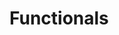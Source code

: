 # Functionals

<!-- ```@setup QuantumInformation
Pkg.add("QuantumInformation")
importall QuantumInformation
```

# Functionals

Let us \$\\rho, \\sigma \\in \\mathrm{L}(\\mathcal{X})\$. [*Trace norm*](https://www.quantiki.org/wiki/trace-norm) is defined as \$\\|\\rho\\|_1 = \\mathrm{Tr} \\sqrt{\\rho\\rho^\\dagger}\$ and trace distance is defined based on the trace norm as \$D_1(\\rho,\\sigma)=\\frac{1}{2}\\|\\rho-\\sigma\\|_1$.

```@repl QuantumInformation
ψ=(1/sqrt(2)) * (ket(0,2) + ket(1,2))
ϕ=(1/2) * ket(0,2) + (sqrt(3)/2) * ket(1,2)

ρ=proj(ψ)
σ=proj(ϕ)

norm_trace(ρ)
trace_distance(ρ, σ)
```
Now introduce [*Hilbert–Schmidt norm*](https://en.wikipedia.org/wiki/Hilbert%E2%80%93Schmidt_operator) and distance by \$\\|\\rho\\|_{HS}=\\mathrm{Tr}\\rho^\\dagger \\rho\$ and \$D_{HS}(\\rho,\\sigma)=\\frac{1}{2}\\|\\rho-\\sigma\\|_{HS}$, respectively.
```@repl QuantumInformation
norm_hs(ρ)
hs_distance(ρ, σ)
```

[*Fidelity*](https://en.wikipedia.org/wiki/Fidelity_of_quantum_states) is a measure of distance of quantum states. It is an example of a
distance measure which is not a metric on the space of quantum states. The
fidelity of two quantum states \$\\rho, \\sigma \in \\mathrm{L}(\\mathcal{X})\$ is given by
\$F(\\rho,\\sigma)=\\|\\sqrt{\\rho}\\sqrt{\\sigma}\\|_1\$
```@repl QuantumInformation
fidelity_sqrt(ρ, σ)
fidelity(ρ, σ)
fidelity(ψ, σ)
fidelity(ρ, ϕ)
fidelity(ψ, ϕ)
```

[*Superfidelity*](https://www.quantiki.org/wiki/superfidelity) is an upper bound on the fidelity of two quantum states
It is defined by
\$G(\\rho, \\sigma) = \mathrm{Tr}\\rho \\sigma + \\sqrt{1 - \mathrm{Tr}\\rho^2} \\sqrt{1-\mathrm{Tr} \\sigma^2}\$.

```@repl QuantumInformation
superfidelity(ρ, σ)
```

In order to introduce the diamond norm, we first introduce the notion of the
induced trace norm. Given \$\\Phi \\in \\mathrm{T}(\\mathcal{X}, \\mathcal{Y})\$ we define its induced trace
norm as \$\\| \\Phi \\|_1 = \\mathrm{max} \\left\\{ \\| \\Phi(X) \\|_1: X \\in L(\\mathcal{X}), \\| X \\|_1 \\leq 1
\\right\\}\$.
The diamond norm of \$\\Phi\$ is defined as
\$
\\| \\Phi \\|_\\diamond = \\| \\Phi \\otimes \\mathbb{I} \\|_1
\$
One important property of the diamond norm is that for Hermiticity-preserving
\$\\Phi \\in \\mathrm{T}(\\mathcal{X}, \\mathcal{Y})\$ we obtain
\$
\\| \\Phi \\|_\\diamond = \\max \\left\\{ \\left\\| (\\Phi \\otimes \\mathbb{I})
\\left(|\\psi\\rangle\\langle\\psi| \\right )\\right\\|_1: |\\psi\\rangle \\in \\mathcal{X} \\otimes \\mathcal{Y},
\\langle\\psi|\\psi\\rangle=1 \\right\\}\$.

```@repl QuantumInformation
K0 = Matrix([1 0; 0 sqrt(1-γ)])
K1 = Matrix([0 sqrt(γ); 0 0])

Φ = KrausOperators([K0,K1])

L0 = Matrix([1 0; 0 sqrt(1-γ)])
L1 = Matrix([0 0; 0 sqrt(γ)])

Ψ = KrausOperators([K0,K1])

norm_diamond(Φ)
diamond_distance(Φ, Ψ)
```

[*Shannon entropy*](https://en.wikipedia.org/wiki/Entropy_(information_theory)) is defined as \$H(\\mathrm{p})=-\\sum_{i=1}^n p_i\\log_2 p_i\$, where
\$\\mathrm{p}=[p_1,...,p_n]\$ is a vector of probabilities.

```@repl QuantumInformation
p = vec([0.3 0.2 05])

shannon_entropy(p)
shannon_entropy(0.5)
```

For a quantum system described by a state \$\\rho\$, the [*von Neumann entropy*](https://en.wikipedia.org/wiki/Von_Neumann_entropy) is \$S(\\rho)=-\\mathrm{tr} \\rho \\log \\rho\$.
Let \$\\lambda_i\$,  \$0\\geq i < n\$ be eigenvalues of \$\\rho\$, then \$S(\\rho)\$ can be written as \$S(\\rho)=-\\sum_{i=0}^{n-1} \\lambda_i \\log \\lambda_i\$.
```@repl QuantumInformation
ρ = [0.25 0.25im; -0.25im 0.75]
σ = [0.4 0.1im; -0.1im 0.6]

quantum_entropy(0.4 * ρ + 0.6 * σ)
```

One of the measure of distinguishability between two quantum states is a [*qauntum relative entropy*](https://en.wikipedia.org/wiki/Quantum_relative_entropy), called also Kullback–Leibler divergence, defined as
\$S(\\rho\\|\\sigma)=-\\mathrm{Tr}\\rho\\log\\sigma + \\mathrm{Tr}\\rho\\log\\rho\$
```@repl QuantumInformation
relative_entropy(ρ, σ)
kl_divergence(ρ, σ)
```

Another type of measure of distinguishability between two quantum state is [*quantum Jensen–Shannon divergence*](https://en.wikipedia.org/wiki/Jensen%E2%80%93Shannon_divergence#Quantum_Jensen%E2%80%93Shannon_divergence) given by
\$QJS(\\rho,\\sigma)=S\\left(\\frac{1}{2}\\rho+\\frac{1}{2}\\sigma\\right)-\\left(\\frac{1}{2}S(\\rho)+\\frac{1}{2}S(\\sigma)\\right)\$.
```@repl QuantumInformation
js_divergence(ρ, σ)
```

[*The Bures distance*](https://en.wikipedia.org/wiki/Bures_metric) defines an infinitesimal distance between quantum states, and it is defined as \$D_B=\\sqrt{2(1-\\sqrt{F(\\rho,\\sigma)})}\$. The value related with Bures distance is Bures angle \$D_A(\\rho,\\sigma)=\\arccos(\\sqrt{F(\\rho,\\sigma)})\$
```@repl QuantumInformation
bures_distance(ρ, σ)
bures_angle(ρ, σ)
```

One of the entanglement measure is [*negativity*](https://en.wikipedia.org/wiki/Negativity_(quantum_mechanics)) defined as \$\\mathcal{N}(\\rho)=\\frac{\\|\\rho^{T_A}\\|_1-1}{2}\$.
distance is Bures angle \$D_A(\\rho,\\sigma)=\\arccos(\\sqrt{F(\\rho,\\sigma)})\$
```@repl QuantumInformation
negativity(ρ ⊗ σ, [2, 2], 2)
negativity(proj((1/sqrt(2)*(ket(0,2)⊗ket(0,2)-ket(1,2)⊗ket(1,2)))), [2, 2], 2)

log_negativity(ρ ⊗ σ, [2, 2], 2)
```

[*Positive partial transpose*](https://en.wikipedia.org/wiki/Peres%E2%80%93Horodecki_criterion) (the Peres–Horodecki criterion) is a necessary condition of separability of the joint state \$\\rho_{AB}\$. According PPT criterion, if \$\\rho^{T_B}\$ has non negative eigenvalues, then \$\\rho_{AB}\$ is separable.

```@repl QuantumInformation
ppt(ρ ⊗ σ, [2, 2], 2)
ppt(proj((1/sqrt(2)*(ket(0,2)⊗ket(0,2)-ket(1,2)⊗ket(1,2)))), [2, 2], 2)
``` -->
